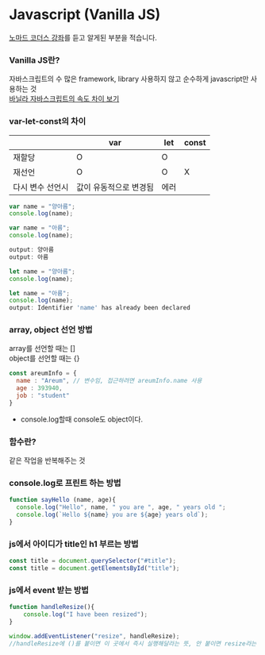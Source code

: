 # Javascript (Vanilla JS)
[노마드 코더스 강좌](https://academy.nomadcoders.co/courses/enrolled/435558)를 듣고 알게된 부분을 적습니다.

### Vanilla JS란?
자바스크립트의 수 많은 framework, library 사용하지 않고 순수하게 javascript만 사용하는 것   
[바닐라 자바스크립트의 속도 차이 보기](http://vanilla-js.com/)

### var-let-const의 차이
| |var|let|const|
|-|--|----|-----|
|재할당|O|O||
|재선언|O|O|X|
|다시 변수 선언시|값이 유동적으로 변경됨|에러||
```javascript
var name = "양아름";
console.log(name);

var name = "아름";
console.log(name);

output: 양아름
output: 아름
```
```javascript
let name = "양아름";
console.log(name); 

let name = "아름";
console.log(name);
output: Identifier 'name' has already been declared
```

### array, object 선언 방법
array를 선언할 때는 []   
object를 선언할 때는 {}   
```javascript
const areumInfo = {
  name : "Areum", // 변수임, 접근하려면 areumInfo.name 사용
  age : 393940,
  job : "student"
}
```
+ console.log할때 console도 object이다.

### 함수란?
같은 작업을 반복해주는 것

### console.log로 프린트 하는 방법
```javascript
function sayHello (name, age){
  console.log("Hello", name, " you are ", age, " years old ";
  console.log(`Hello ${name} you are ${age} years old`);
}
```

### js에서 아이디가 title인 h1 부르는 방법
```javascript
const title = document.querySelector("#title");
const title = document.getElementsById("title");
```

### js에서 event 받는 방법
```javascript
function handleResize(){
    console.log("I have been resized");
}

window.addEventListener("resize", handleResize); 
//handleResize에 ()를 붙이면 이 곳에서 즉시 실행해달라는 뜻, 안 붙이면 resize라는 이벤트가 생길 시 실행
```
